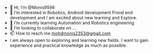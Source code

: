 - 👋 Hi, I’m @Monis9598
- 👀 I’m interested in Robotics, Android development Frond end development and  I am excited about new learning and Explore.
- 🌱 I’m currently learning Automation and Robotics engineering 
- 💞️ I’m looking to collaborate on ...
- 📫 How to reach me mohdmonis2353@gmail.com
- I am always open to exploring and learning new fields. I want to gain experience and practical knowledge as much as possible.

<!---
Monis9598/Monis9598 is a ✨ special ✨ repository because its `README.md` (this file) appears on your GitHub profile.
You can click the Preview link to take a look at your changes.
--->
